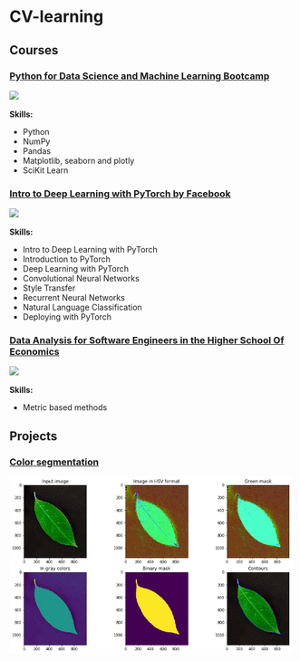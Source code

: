 # CV-learning
## Courses

### [Python for Data Science and Machine Learning Bootcamp](https://www.udemy.com/course/python-for-data-science-and-machine-learning-bootcamp/)
<img src="https://smartprogress.do/uploadImages/001427981.jpg" width = 500/>


**Skills:**
- Python
- NumPy
- Pandas
- Matplotlib, seaborn and plotly
- SciKit Learn

### [Intro to Deep Learning with PyTorch by Facebook](https://www.udacity.com/course/deep-learning-pytorch--ud188)
<img src="http://blog.milton.ai/content/images/2018/10/pytorch_logo.png" width = 500/>


**Skills:**
- Intro to Deep Learning with PyTorch
- Introduction to PyTorch
- Deep Learning with PyTorch
- Convolutional Neural Networks
- Style Transfer
- Recurrent Neural Networks
- Natural Language Classification
- Deploying with PyTorch

### [Data Analysis for Software Engineers in the Higher School Of Economics](https://github.com/shestakoff/hse_se_ml)
<img src="https://www.international-sound-awards.com/wp-content/uploads/2013/06/host_banner_2013-02.jpg" width = 500/>


**Skills:**
- Metric based methods



## Projects
### [Color segmentation](https://github.com/tema7707/CV-learning/tree/master/color_segmentation) 
<img src="color_segmentation/assets/example_list.png" width = 500/>

